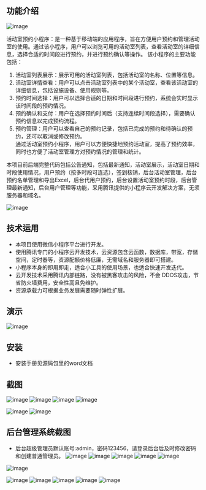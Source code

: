 ## 功能介绍 


![image](https://github.com/chenbitou/chengnan/assets/100322078/e934a1ba-7e55-44b2-9814-726fe9f340ef)

 活动室预约小程序：是一种基于移动端的应用程序，旨在方便用户预约和管理活动室的使用。通过该小程序，用户可以浏览可用的活动室列表，查看活动室的详细信息，选择合适的时间段进行预约，并进行预约确认等操作。 
该小程序的主要功能包括：
1. 活动室列表展示：展示可用的活动室列表，包括活动室的名称、位置等信息。
2. 活动室详情查看：用户可以点击活动室列表中的某个活动室，查看该活动室的详细信息，包括设施设备、使用规则等。
3. 预约时间选择：用户可以选择合适的日期和时间段进行预约，系统会实时显示该时间段的预约情况。
4. 预约确认和支付：用户在选择预约时间后（支持连续时间段选择），需要确认预约信息以完成预约流程。
5. 预约管理：用户可以查看自己的预约记录，包括已完成的预约和待确认的预约，还可以取消或修改预约。  
通过活动室预约小程序，用户可以方便快捷地预约活动室，提高了预约效率，同时也方便了活动室管理方对预约情况的管理和统计。

本项目前后端完整代码包括公告通知，包括最新通知，活动室展示，活动室日期和时段使用情况，用户预约（按多时段可连选），签到核销，后台活动室管理，后台预约名单管理和导出Excel，后台代用户预约，后台设置活动室预约时段，后台管理最新通知，后台用户管理等功能，采用腾讯提供的小程序云开发解决方案，无须服务器和域名。

![image](https://github.com/chenbitou/chengnan/assets/100322078/ca8001aa-a6b5-421b-8e47-fa04a3e5049e)


## 技术运用
- 本项目使用微信小程序平台进行开发。
- 使用腾讯专门的小程序云开发技术，云资源包含云函数，数据库，带宽，存储空间，定时器等，资源配额价格低廉，无需域名和服务器即可搭建。
- 小程序本身的即用即走，适合小工具的使用场景，也适合快速开发迭代。
- 云开发技术采用腾讯内部链路，没有被黑客攻击的风险，不会 DDOS攻击，节省防火墙费用，安全性高且免维护。
- 资源承载力可根据业务发展需要随时弹性扩展。   

## 演示 
 
![image](https://github.com/chenbitou/chengnan/assets/100322078/1e4c6218-3cf1-4b1d-85ee-9441e379d0cb)

## 安装

- 安装手册见源码包里的word文档 



## 截图
 ![image](https://github.com/chenbitou/chengnan/assets/100322078/ededcbae-4a14-48be-a7b3-62dd84b0a7d4)
![image](https://github.com/chenbitou/chengnan/assets/100322078/02d9f2f7-6252-42a6-91bc-349d256982e2)
![image](https://github.com/chenbitou/chengnan/assets/100322078/3816bb40-f8ea-425e-b8a0-f09ab7a4f6f2)
![image](https://github.com/chenbitou/chengnan/assets/100322078/999a9b05-811a-4ad6-a569-3865cfcc59e2)

![image](https://github.com/chenbitou/chengnan/assets/100322078/8c1fbead-9933-48c3-a8ff-13e4080692f5)
![image](https://github.com/chenbitou/chengnan/assets/100322078/993b27fd-8fde-4788-b774-966ac3c3cff3)


## 后台管理系统截图 
- 后台超级管理员默认账号:admin，密码123456，请登录后台后及时修改密码和创建普通管理员。
![image](https://github.com/chenbitou/chengnan/assets/100322078/65cee14f-4ed0-43a6-bc27-6bbdc2d4da00)
![image](https://github.com/chenbitou/chengnan/assets/100322078/6a3f7b68-3eb6-4653-a2ef-d4e9287bc272)
![image](https://github.com/chenbitou/chengnan/assets/100322078/ac54f449-ef39-423f-993a-c42db284e8d8)
![image](https://github.com/chenbitou/chengnan/assets/100322078/014d696e-b3c6-42e9-b997-94be191ecd7c)
![image](https://github.com/chenbitou/chengnan/assets/100322078/a7992e73-4c4e-40f5-a58d-6c3f0f71c7f0)

 ![image](https://github.com/chenbitou/chengnan/assets/100322078/94362291-af0b-437b-b7dd-c68e690f7320)

![image](https://github.com/chenbitou/chengnan/assets/100322078/f9fb1c02-021b-422d-9999-4703daffd325)
![image](https://github.com/chenbitou/chengnan/assets/100322078/9ad55175-b11c-4daa-b116-14097b4a7011)
![image](https://github.com/chenbitou/chengnan/assets/100322078/53621fa3-9907-4200-a316-625d309a7ab4)
![image](https://github.com/chenbitou/chengnan/assets/100322078/06442e65-a7df-4ca3-ac63-f9e8b0f102fa)
![image](https://github.com/chenbitou/chengnan/assets/100322078/c362ab64-9e06-48a9-bdf6-88bd350c2ccd)

